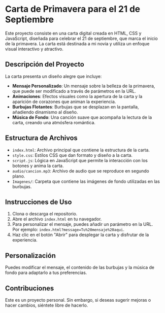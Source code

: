 # Carta de Primavera para el 21 de Septiembre

Este proyecto consiste en una carta digital creada en HTML, CSS y JavaScript, diseñada para celebrar el 21 de septiembre, que marca el inicio de la primavera. La carta está destinada a mi novia y utiliza un enfoque visual interactivo y atractivo.

## Descripción del Proyecto

La carta presenta un diseño alegre que incluye:

- **Mensaje Personalizado**: Un mensaje sobre la belleza de la primavera, que puede ser modificado a través de parámetros en la URL.
- **Animaciones**: Efectos visuales como la apertura de la carta y la aparición de corazones que animan la experiencia.
- **Burbujas Flotantes**: Burbujas que se desplazan en la pantalla, añadiendo dinamismo al diseño.
- **Música de Fondo**: Una canción suave que acompaña la lectura de la carta, creando una atmósfera romántica.

## Estructura de Archivos

- `index.html`: Archivo principal que contiene la estructura de la carta.
- `style.css`: Estilos CSS que dan formato y diseño a la carta.
- `script.js`: Lógica en JavaScript que permite la interacción con los botones y anima la carta.
- `audio/cancion.mp3`: Archivo de audio que se reproduce en segundo plano.
- `Imagenes/`: Carpeta que contiene las imágenes de fondo utilizadas en las burbujas.

## Instrucciones de Uso

1. Clona o descarga el repositorio.
2. Abre el archivo `index.html` en tu navegador.
3. Para personalizar el mensaje, puedes añadir un parámetro en la URL. Por ejemplo: `index.html?message=Tu%20mensaje%20aqui`.
4. Haz clic en el botón "Abrir" para desplegar la carta y disfrutar de la experiencia.

## Personalización

Puedes modificar el mensaje, el contenido de las burbujas y la música de fondo para adaptarlo a tus preferencias.

## Contribuciones

Este es un proyecto personal. Sin embargo, si deseas sugerir mejoras o hacer cambios, siéntete libre de hacerlo.
